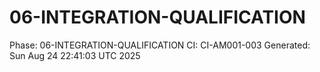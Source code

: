 # 06-INTEGRATION-QUALIFICATION
Phase: 06-INTEGRATION-QUALIFICATION
CI: CI-AM001-003
Generated: Sun Aug 24 22:41:03 UTC 2025
